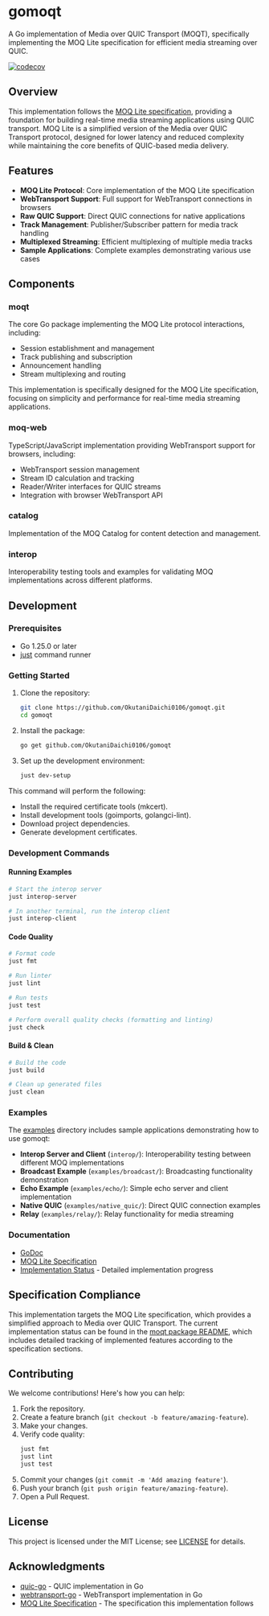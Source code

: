 # gomoqt

A Go implementation of Media over QUIC Transport (MOQT), specifically implementing the MOQ Lite specification for efficient media streaming over QUIC.

[![codecov](https://codecov.io/gh/OkutaniDaichi0106/gomoqt/branch/main/graph/badge.svg?token=4LZCD3FEU3)](https://codecov.io/gh/OkutaniDaichi0106/gomoqt)

## Overview

This implementation follows the [MOQ Lite specification](https://kixelated.github.io/moq-drafts/draft-lcurley-moq-transfork.html), providing a foundation for building real-time media streaming applications using QUIC transport. MOQ Lite is a simplified version of the Media over QUIC Transport protocol, designed for lower latency and reduced complexity while maintaining the core benefits of QUIC-based media delivery.

## Features

- **MOQ Lite Protocol**: Core implementation of the MOQ Lite specification
- **WebTransport Support**: Full support for WebTransport connections in browsers
- **Raw QUIC Support**: Direct QUIC connections for native applications
- **Track Management**: Publisher/Subscriber pattern for media track handling
- **Multiplexed Streaming**: Efficient multiplexing of multiple media tracks
- **Sample Applications**: Complete examples demonstrating various use cases

## Components

### moqt

The core Go package implementing the MOQ Lite protocol interactions, including:
- Session establishment and management
- Track publishing and subscription
- Announcement handling
- Stream multiplexing and routing

This implementation is specifically designed for the MOQ Lite specification, focusing on simplicity and performance for real-time media streaming applications.

### moq-web

TypeScript/JavaScript implementation providing WebTransport support for browsers, including:
- WebTransport session management
- Stream ID calculation and tracking
- Reader/Writer interfaces for QUIC streams
- Integration with browser WebTransport API

### catalog

Implementation of the MOQ Catalog for content detection and management.

### interop

Interoperability testing tools and examples for validating MOQ implementations across different platforms.

## Development

### Prerequisites

- Go 1.25.0 or later
- [just](https://github.com/casey/just) command runner

### Getting Started

1. Clone the repository:
   ```bash
   git clone https://github.com/OkutaniDaichi0106/gomoqt.git
   cd gomoqt
   ```

2. Install the package:
   ```bash
   go get github.com/OkutaniDaichi0106/gomoqt
   ```

3. Set up the development environment:
   ```bash
   just dev-setup
   ```

This command will perform the following:
- Install the required certificate tools (mkcert).
- Install development tools (goimports, golangci-lint).
- Download project dependencies.
- Generate development certificates.

### Development Commands

#### Running Examples
```bash
# Start the interop server
just interop-server

# In another terminal, run the interop client
just interop-client
```

#### Code Quality
```bash
# Format code
just fmt

# Run linter
just lint

# Run tests
just test

# Perform overall quality checks (formatting and linting)
just check
```

#### Build & Clean
```bash
# Build the code
just build

# Clean up generated files
just clean
```

### Examples

The [examples](examples) directory includes sample applications demonstrating how to use gomoqt:

- **Interop Server and Client** (`interop/`): Interoperability testing between different MOQ implementations
- **Broadcast Example** (`examples/broadcast/`): Broadcasting functionality demonstration
- **Echo Example** (`examples/echo/`): Simple echo server and client implementation
- **Native QUIC** (`examples/native_quic/`): Direct QUIC connection examples
- **Relay** (`examples/relay/`): Relay functionality for media streaming

### Documentation

- [GoDoc](https://pkg.go.dev/github.com/OkutaniDaichi0106/gomoqt)
- [MOQ Lite Specification](https://kixelated.github.io/moq-drafts/draft-lcurley-moq-transfork.html)
- [Implementation Status](moqt/README.md) - Detailed implementation progress

## Specification Compliance

This implementation targets the MOQ Lite specification, which provides a simplified approach to Media over QUIC Transport. The current implementation status can be found in the [moqt package README](moqt/README.md), which includes detailed tracking of implemented features according to the specification sections.

## Contributing

We welcome contributions! Here's how you can help:

1. Fork the repository.
2. Create a feature branch (`git checkout -b feature/amazing-feature`).
3. Make your changes.
4. Verify code quality:
   ```bash
   just fmt
   just lint
   just test
   ```
5. Commit your changes (`git commit -m 'Add amazing feature'`).
6. Push your branch (`git push origin feature/amazing-feature`).
7. Open a Pull Request.

## License

This project is licensed under the MIT License; see [LICENSE](LICENSE) for details.

## Acknowledgments

- [quic-go](https://github.com/quic-go/quic-go) - QUIC implementation in Go
- [webtransport-go](https://github.com/quic-go/webtransport-go) - WebTransport implementation in Go
- [MOQ Lite Specification](https://kixelated.github.io/moq-drafts/draft-lcurley-moq-transfork.html) - The specification this implementation follows










